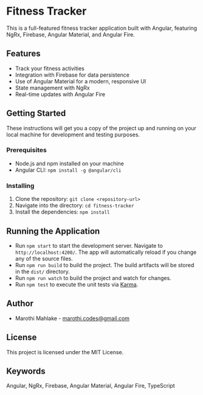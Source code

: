# Fitness Tracker

This is a full-featured fitness tracker application built with Angular, featuring NgRx, Firebase, Angular Material, and Angular Fire.

## Features

- Track your fitness activities
- Integration with Firebase for data persistence
- Use of Angular Material for a modern, responsive UI
- State management with NgRx
- Real-time updates with Angular Fire

## Getting Started

These instructions will get you a copy of the project up and running on your local machine for development and testing purposes.

### Prerequisites

- Node.js and npm installed on your machine
- Angular CLI: `npm install -g @angular/cli`

### Installing

1. Clone the repository: `git clone <repository-url>`
2. Navigate into the directory: `cd fitness-tracker`
3. Install the dependencies: `npm install`

## Running the Application

- Run `npm start` to start the development server. Navigate to `http://localhost:4200/`. The app will automatically reload if you change any of the source files.
- Run `npm run build` to build the project. The build artifacts will be stored in the `dist/` directory.
- Run `npm run watch` to build the project and watch for changes.
- Run `npm test` to execute the unit tests via [Karma](https://karma-runner.github.io).

## Author

- Marothi Mahlake - <marothi.codes@gmail.com>

## License

This project is licensed under the MIT License.

## Keywords

Angular, NgRx, Firebase, Angular Material, Angular Fire, TypeScript
